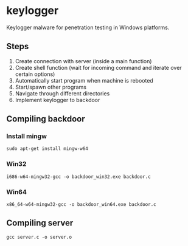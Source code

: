 # keylogger

Keylogger malware for penetration testing in Windows platforms.

## Steps

1. Create connection with server (inside a main function)
2. Create shell function (wait for incoming command and iterate over certain options)
3. Automatically start program when machine is rebooted
4. Start/spawn other programs
5. Navigate through different directories
6. Implement keylogger to backdoor

## Compiling backdoor

### Install mingw

`sudo apt-get install mingw-w64`

### Win32

`i686-w64-mingw32-gcc -o backdoor_win32.exe backdoor.c`

### Win64

`x86_64-w64-mingw32-gcc -o backdoor_win64.exe backdoor.c`

## Compiling server

`gcc server.c -o server.o`

